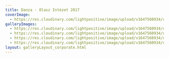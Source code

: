```yaml
---
title: Danza - Olasz Intézet 2017
coverImage:
  - https://res.cloudinary.com/lightpositive/image/upload/v1647560934/uploads/Danza%20-%20Olasz%20Int%C3%A9zet%202017/Olasz1-1.jpg
galleryImages: 
  - https://res.cloudinary.com/lightpositive/image/upload/v1647560934/uploads/Danza%20-%20Olasz%20Int%C3%A9zet%202017/Olasz-1.jpg
  - https://res.cloudinary.com/lightpositive/image/upload/v1647560934/uploads/Danza%20-%20Olasz%20Int%C3%A9zet%202017/Olasz3-1.jpg
  - https://res.cloudinary.com/lightpositive/image/upload/v1647560934/uploads/Danza%20-%20Olasz%20Int%C3%A9zet%202017/Olasz2-1.jpg
  - https://res.cloudinary.com/lightpositive/image/upload/v1647560934/uploads/Danza%20-%20Olasz%20Int%C3%A9zet%202017/Olasz1-1.jpg
layout: galleryLayout_corporate.html
---
```

